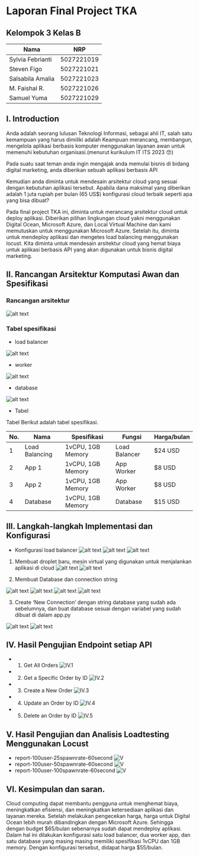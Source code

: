 # Laporan Final Project TKA

## Kelompok 3 Kelas B
| Nama             | NRP        |
|------------------|------------|
| Sylvia Febrianti | 5027221019 |
| Steven Figo      | 5027221021 |
| Salsabila Amalia | 5027221023 |
| M. Faishal R.    | 5027221026 |
| Samuel Yuma      | 5027221029 |


## I. Introduction
Anda adalah seorang lulusan Teknologi Informasi, sebagai ahli IT, salah satu kemampuan yang harus dimiliki adalah Keampuan merancang, membangun, mengelola aplikasi berbasis komputer menggunakan layanan awan untuk memenuhi kebutuhan organisasi.(menurut kurikulum IT ITS 2023 😙)

Pada suatu saat teman anda ingin mengajak anda memulai bisnis di bidang digital marketing, anda diberikan sebuah aplikasi berbasis API

Kemudian anda diminta untuk mendesain arsitektur cloud yang sesuai dengan kebutuhan aplikasi tersebut. Apabila dana maksimal yang diberikan adalah 1 juta rupiah per bulan (65 US$) konfigurasi cloud terbaik seperti apa yang bisa dibuat?

Pada final project TKA ini, diminta untuk merancang arsitektur cloud untuk deploy aplikasi. Diberikan pilihan lingkungan cloud yakni menggunakan Digital Ocean, Microsoft Azure, dan Local Virtual Machine dan kami memutuskan untuk menggunakan Microsoft Azure. Setelah itu, diminta untuk mendeploy aplikasi dan mengetes load balancing menggunakan locust. Kita diminta untuk mendesain arsitektur cloud yang hemat biaya untuk aplikasi berbasis API yang akan digunakan untuk bisnis digital marketing.



## II. Rancangan Arsitektur Komputasi Awan dan Spesifikasi
### Rancangan arsitektur
![alt text](img/rancangan_arsitektur.png)


### Tabel spesifikasi
- load balancer

![alt text](img/II/load_balancer.jpg)

- worker

![alt text](img/II/worker.jpg)

- database

![alt text](img/II/database.jpg)


- Tabel

Tabel Berikut adalah tabel spesifikasi.

| No. | Nama           | Spesifikasi       | Fungsi        | Harga/bulan |
|-----|----------------|-------------------|---------------|-------------|
| 1   | Load Balancing | 1vCPU, 1GB Memory | Load Balancer | $24 USD     |
| 2   | App 1          | 1vCPU, 1GB Memory | App Worker    | $8 USD      |
| 3   | App 2          | 1vCPU, 1GB Memory | App Worker    | $8 USD      |
| 4   | Database       | 1vCPU, 1GB Memory | Database      | $15 USD     |



## III. Langkah-langkah Implementasi dan Konfigurasi

- Konfigurasi load balancer
![alt text](img/II/load_balancer1.jpg)
![alt text](img/II/load_balancer2.jpg)
![alt text](img/II/load_balancer3.jpg)

1. Membuat droplet baru, mesin virtual yang digunakan untuk menjalankan aplikasi di cloud
![alt text](img/ss/1.jpg)
![alt text](img/ss/2.jpg)

3. Membuat Database dan connection string
 
![alt text](img/img/1.jpg)
![alt text](img/img/2.jpg)
![alt text](img/img/3.jpg)
![alt text](img/img/4.jpg)

3. Create ‘New Connection’ dengan string database yang sudah ada sebelumnya, dan buat database sesuai dengan variabel yang sudah dibuat di dalam app.py

![alt text](img/img/5.jpg)
![alt text](img/img/6.jpg)



## IV. Hasil Pengujian Endpoint setiap API
- 1. Get All Orders
![IV.1](img/image/getall.jpg)

- 2. Get a Specific Order by ID
![IV.2](img/image/getbyid.jpg)

- 3. Create a New Order
![IV.3](img/image/create.jpg)

- 4. Update an Order by ID
![IV.4](img/image/updatebyid.jpg)

- 5. Delete an Order by ID
![IV.5](img/image/deletebyid.jpg)


## V. Hasil Pengujian dan Analisis Loadtesting Menggunakan Locust

- report-100user-25spawnrate-60second
![V](img/image/locust/100_25.jpg)
- report-100user-50spawnrate-60second
![V](img/image/locust/100_50.jpg)
- report-100user-100spawnrate-60second
![V](img/image/locust/100_100.jpg)


## VI. Kesimpulan dan saran.
Cloud computing dapat membantu pengguna untuk menghemat biaya, meningkatkan efisiensi, dan meningkatkan ketersediaan aplikasi dan layanan mereka.
Setelah melakukan pengecekan harga, harga untuk Digital Ocean lebih murah dibandingkan dengan Microsoft Azure. Sehingga dengan budget $65/bulan sebenarnya sudah dapat mendeploy aplikasi. Dalam hal ini dilakukan konfigurasi satu load balancer, dua worker app, dan satu database yang masing masing memiliki spesifikasi 1vCPU dan 1GB memory. Dengan konfigurasi tersebut, didapat harga $55/bulan.


